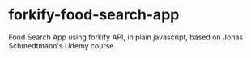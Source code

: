 # forkify-food-search-app
Food Search App using forkify API, in plain javascript, based on Jonas Schmedtmann's Udemy course
